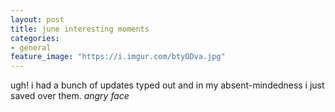 ```yaml
---
layout: post
title: june interesting moments
categories: 
- general
feature_image: "https://i.imgur.com/btyODva.jpg"
---
```


ugh! i had a bunch of updates typed out and in my absent-mindedness i just saved over them. *angry face*
